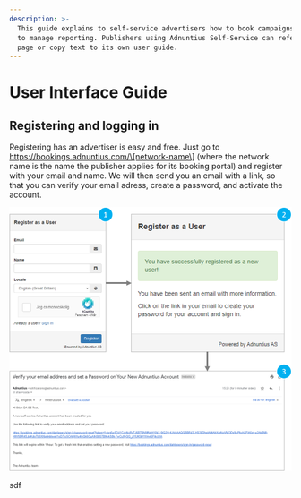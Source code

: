 ```yaml
---
description: >-
  This guide explains to self-service advertisers how to book campaigns, and how
  to manage reporting. Publishers using Adnuntius Self-Service can refer to this
  page or copy text to its own user guide.
---
```


# User Interface Guide

## Registering and logging in

Registering has an advertiser is easy and free. Just go to https://bookings.adnuntius.com/\[network-name\] \(where the network name is the name the publisher applies for its booking portal\) and register with your email and name. We will then send you an email with a link, so that you can verify your email adress, create a password, and activate the account. 

![Registration is fast and easy: \(1\) provide your details, \(2\) get a confirmation and then \(3\) go to your email inbox to activate the account. ](../../.gitbook/assets/ss-registration-process.png)

sdf


